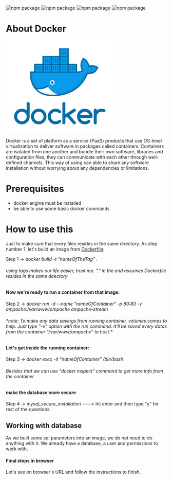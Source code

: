 ![npm package](https://img.shields.io/badge/docker-19.03.8-blue.svg)
![npm package](https://img.shields.io/badge/ampache-4.1.1-yellow.svg)
![npm package](https://img.shields.io/badge/apache-2.4.38-purple.svg)
![npm package](https://img.shields.io/badge/mariadb-10.3.29-yellow.svg)

<h1>About Docker</h1>

![Image of docker](https://github.com/SandorJokai/docker/blob/master/ampache-streamer/docker.png)

Docker is a set of platform as a service (PaaS) products that use OS-level virtualization to deliver software in packages called containers. Containers are isolated from one another and bundle their own software, libraries and configuration files, they can communicate with each other through well-defined channels.
This way of using can able to share any software installation without worrying about any dependencies or limitations.

<h1>Prerequisites</h1>

- docker engine must be installed
- be able to use some basic docker commands

<h1>How to use this</h1>
Just to make sure that every files resides in the same directory.
As step number 1, let's build an image from <a href="https://github.com/SandorJokai/docker/blob/master/ampache-streamer/Dockerfile" target="_blank">Dockerfile</a>:
      
Step 1 -> *docker build -t "nameOfTheTag" .* <h6>using tags makes our life easier, trust me. "." in the end assumes Dockerfile resides in the same directory</h6>

<h4>Now we're ready to run a container from that image:</h4>

Step 2 -> *docker run -d --name "nameOfContainer" -p 80:80 -v ampache:/var/www/ampache ampache-stream*


<h6>*note: To make any data savings from running container, volumes comes to help. Just type "-v" option with the run command. It'll be saved every datas from the
container "/var/www/ampache" to host.*</h6>

<h4>Let's get inside the running container:</h4>

Step 3 -> *docker exec -it "nameOfContainer" /bin/bash* <h6>Besides that we can use "docker inspect" command to get more info from the container</h6>


<h4>make the database more secure</h4>

Step 4 -> *mysql_secure_installation* ---> hit enter and then type "y" for rest of the questions.

<h2>Working with database</h2>

As we built some sql parameters into an image, we do not need to do anything with it. We already have a database, a user and permissions to work with.

<h4>Final steps in browser</h4>

Let's see on browser's URL and follow the instructions to finish.

